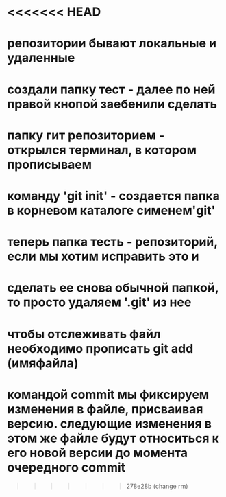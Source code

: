 <<<<<<< HEAD
=======
#  репозитории бывают локальные  и удаленные 
# cоздали папку тест - далее по ней правой кнопой заебенили сделать
# папку гит репозиторием - открылся терминал, в котором прописываем
# команду  'git init' - создается папка в корневом каталоге сименем'git'
# теперь папка тесть -  репозиторий, если мы хотим исправить это и 
# сделать ее снова обычной папкой, то просто удаляем '.git' из нее


# чтобы отслеживать файл необходимо прописать git add (имяфайла)

# командой commit мы фиксируем изменения в файле, присваивая версию. следующие изменения в этом же файле будут относиться к его новой версии до момента очередного commit
>>>>>>> 278e28b (change rm)
